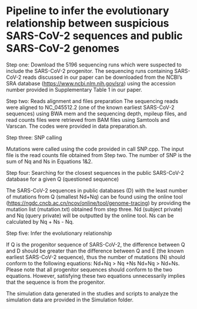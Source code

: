# Pipeline to infer the evolutionary relationship between suspicious SARS-CoV-2 sequences and public SARS-CoV-2 genomes

Step one: Download the 5196 sequencing runs which were suspected to include the SARS-CoV-2 progenitor.
The sequencing runs containing SARS-CoV-2 reads discussed in our paper can be downloaded from the NCBI’s SRA database (https://www.ncbi.nlm.nih.gov/sra) using the accession number provided in Supplementary Table 1 in our paper.


Step two:  Reads alignment and files preparation
The sequencing reads were aligned to NC_045512.2 (one of the known earliest SARS-CoV-2 sequences) using BWA mem and the sequencing depth, mpileup files, and read counts files were retrieved from BAM files using Samtools and Varscan. 
The codes were provided in data preparation.sh.


Step three: SNP calling

Mutations were called using the code provided in call SNP.cpp. The input file is the read counts file obtained from Step two. 
The number of SNP is the sum of Nq and Ns in Equations 1&2.


Step four: Searching for the closest sequences in the public SARS-CoV-2 database for a given Q (questioned sequence)

The SARS-CoV-2 sequences in public databases (D) with the least number of mutations from Q (smallest Nd+Nq) can be found using the online tool (https://ngdc.cncb.ac.cn/ncov/online/tool/genome-tracing) by providing the mutation list (mutation.txt) obtained from step three. 
Nd (subject private) and Nq (query private) will be outputted by the online tool.
Ns can be calculated by Nq + Ns - Nq.


Step five: Infer the evolutionary relationship

If Q is the progenitor sequence of SARS-CoV-2, the difference between Q and D should be greater than the difference between Q and E (the known earliest SARS-CoV-2 sequence), thus the number of mutations (N) should conform to the following equations: Nd+Nq > Nq +Ns 
Nd+Nq > Nd+Ns. 
Please note that all progenitor sequences should conform to the two equations. However, satisfying these two equations unnecessarily implies that the sequence is from the progenitor.


The simulation data generated in the studies and scripts to analyze the simulation data are provided in the Simulation folder.
